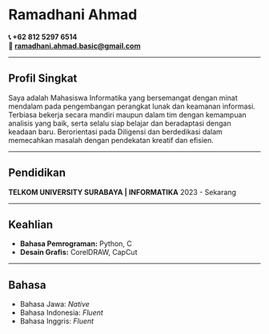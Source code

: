 # Ramadhani Ahmad
**📞 +62 812 5297 6514  
📧 [ramadhani.ahmad.basic@gmail.com](mailto:ramadhani.ahmad.basic@gmail.com)**  

---

## **Profil Singkat**
Saya adalah Mahasiswa Informatika yang bersemangat dengan minat mendalam pada pengembangan perangkat lunak dan keamanan informasi. Terbiasa bekerja secara mandiri maupun dalam tim dengan kemampuan analisis yang baik, serta selalu siap belajar dan beradaptasi dengan keadaan baru. Berorientasi pada Diligensi dan berdedikasi dalam memecahkan masalah dengan pendekatan kreatif dan efisien.

---

## **Pendidikan**
**TELKOM UNIVERSITY SURABAYA | INFORMATIKA**
2023 - Sekarang

---

## **Keahlian**
- **Bahasa Pemrograman:** Python, C
- **Desain Grafis:** CorelDRAW, CapCut  

---

## **Bahasa**
- Bahasa Jawa: *Native*  
- Bahasa Indonesia: *Fluent*  
- Bahasa Inggris: *Fluent*  
